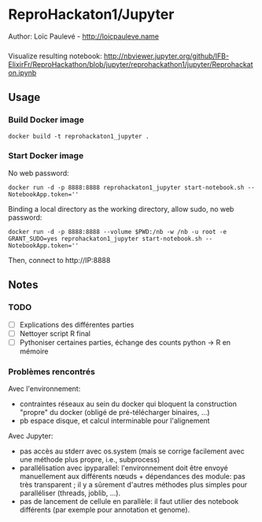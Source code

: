 # ReproHackaton1/Jupyter

Author: Loïc Paulevé - http://loicpauleve.name

###

Visualize resulting notebook:
http://nbviewer.jupyter.org/github/IFB-ElixirFr/ReproHackathon/blob/jupyter/reprohackathon1/jupyter/Reprohackaton.ipynb

## Usage

### Build Docker image

```
docker build -t reprohackaton1_jupyter .
```

### Start Docker image

No web password:
```
docker run -d -p 8888:8888 reprohackaton1_jupyter start-notebook.sh --NotebookApp.token=''
```

Binding a local directory as the working directory, allow sudo, no web password:
```
docker run -d -p 8888:8888 --volume $PWD:/nb -w /nb -u root -e GRANT_SUDO=yes reprohackaton1_jupyter start-notebook.sh --NotebookApp.token=''
```

Then, connect to http://IP:8888


## Notes

### TODO

- [ ] Explications des différentes parties
- [ ] Nettoyer script R final
- [ ] Pythoniser certaines parties, échange des counts python -> R en mémoire

### Problèmes rencontrés

Avec l'environnement:

* contraintes réseaux au sein du docker qui bloquent la construction "propre" du
  docker (obligé de pré-télécharger binaires, ...)
* pb espace disque, et calcul interminable pour l'alignement

Avec Jupyter:

* pas accès au stderr avec os.system (mais se corrige facilement avec une
  méthode plus propre, i.e., subprocess)
* parallélisation avec ipyparallel: l'environnement doit être envoyé
  manuellement aux différents nœuds + dépendances des module: pas très
  transparent ; il y a sûrement d'autres méthodes plus simples pour paralléliser (threads, joblib, ...).
* pas de lancement de cellule en parallèle: il faut utilier des notebook
  différents (par exemple pour annotation et genome).



